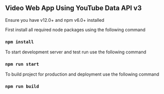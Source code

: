 ## Video Web App Using YouTube Data API v3

Ensure you have v12.0+ and npm v6.0+ installed

First install all required node packages using the following command

### `npm install`

To start development server and test run use the following command

### `npm run start`

To build project for production and deployment use the following command

### `npm run build`
